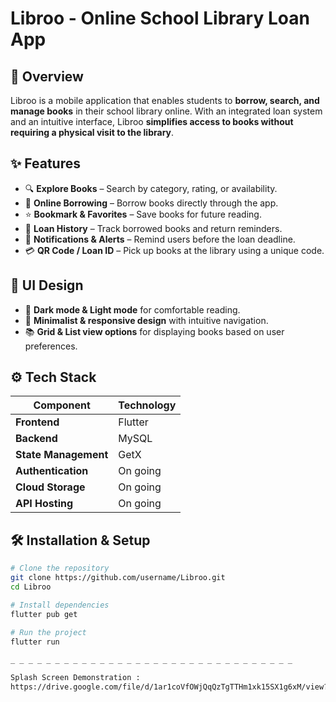 # **Libroo - Online School Library Loan App**

## **🔹 Overview**
Libroo is a mobile application that enables students to **borrow, search, and manage books** in their school library online. With an integrated loan system and an intuitive interface, Libroo **simplifies access to books without requiring a physical visit to the library**.

## **✨ Features**
- 🔍 **Explore Books** – Search by category, rating, or availability.
- 📖 **Online Borrowing** – Borrow books directly through the app.
- ⭐ **Bookmark & Favorites** – Save books for future reading.
- 📜 **Loan History** – Track borrowed books and return reminders.
- 📌 **Notifications & Alerts** – Remind users before the loan deadline.
- 💳 **QR Code / Loan ID** – Pick up books at the library using a unique code.

## **🎨 UI Design**
- 🎨 **Dark mode & Light mode** for comfortable reading.
- 🔄 **Minimalist & responsive design** with intuitive navigation.
- 📚 **Grid & List view options** for displaying books based on user preferences.

## **⚙️ Tech Stack**
| Component      | Technology |
|---------------|------------|
| **Frontend**  | Flutter    |
| **Backend**   |  MySQL |
| **State Management** | GetX |
| **Authentication** | On going |
| **Cloud Storage** | On going |
| **API Hosting** | On going |

## **🛠 Installation & Setup**
```bash
# Clone the repository
git clone https://github.com/username/Libroo.git
cd Libroo

# Install dependencies
flutter pub get

# Run the project
flutter run

_ _ _ _ _ _ _ _ _ _ _ _ _ _ _ _ _ _ _ _ _ _ _ _ _ _ _ _ _ _ _ _

Splash Screen Demonstration :
https://drive.google.com/file/d/1ar1coVfOWjQqQzTgTTHm1xk15SX1g6xM/view?usp=drive_link
